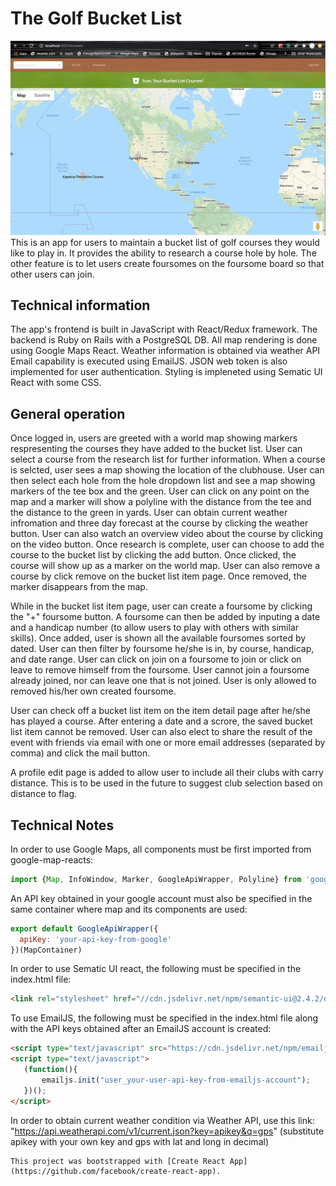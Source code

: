 # The Golf Bucket List
![alt text](https://github.com/LukGit/mod5-golf-bucket-list-client/blob/master/src/img/Golf_Bucket_screenshot.png?raw=true)
This is an app for users to maintain a bucket list of golf courses they would like to play in. It provides the ability to research a course hole by hole. The other feature is to let users create foursomes on the foursome board so that other users can join. 

## Technical information

The app's frontend is built in JavaScript with React/Redux framework. The backend is Ruby on Rails with a PostgreSQL DB. All map rendering is done using Google Maps React. Weather information is obtained via weather API Email capability is executed using EmailJS. JSON web token is also implemented for user authentication. Styling is impleneted using Sematic UI React with some CSS. 

## General operation

Once logged in, users are greeted with a world map showing markers respresenting the courses they have added to the bucket list. User can select a course from the research list for further information. When a course is selcted, user sees a map showing the location of the clubhouse. User can then select each hole from the hole dropdown list and see a map showing markers of the tee box and the green. User can click on any point on the map and a marker will show a polyline with the distance from the tee and the distance to the green in yards. User can obtain current weather infromation and three day forecast at the course by clicking the weather button. User can also watch an overview video about the course by clicking on the video button. Once research is complete, user can choose to add the course to the bucket list by clicking the add button. Once clicked, the course will show up as a marker on the world map. User can also remove a course by click remove on the bucket list item page. Once removed, the marker disappears from the map. 

While in the bucket list item page, user can create a foursome by clicking the "+" foursome button. A foursome can then be added by inputing a date and a handicap number (to allow users to play with others with similar skills). Once added, user is shown all the available foursomes sorted by dated. User can then filter by foursome he/she is in, by course, handicap, and date range. User can click on join on a foursome to join or click on leave to remove himself from the foursome. User cannot join a foursome already joined, nor can leave one that is not joined. User is only allowed to removed his/her own created foursome. 

User can check off a bucket list item on the item detail page after he/she has played a course. After entering a date and a scrore, the saved bucket list item cannot be removed. User can also elect to share the result of the event with friends via email with one or more email addresses (separated by comma) and click the mail button. 

A profile edit page is added to allow user to include all their clubs with carry distance. This is to be used in the future to suggest club selection based on distance to flag.

## Technical Notes

In order to use Google Maps, all components must be first imported from google-map-reacts: 

```javascript
import {Map, InfoWindow, Marker, GoogleApiWrapper, Polyline} from 'google-maps-react';
```
An API key obtained in your google account must also be specified in the same container where map and its components are used:
```javascript
export default GoogleApiWrapper({
  apiKey: 'your-api-key-from-google'
})(MapContainer)
```
In order to use Sematic UI react, the following must be specified in the index.html file:
```html
<link rel="stylesheet" href="//cdn.jsdelivr.net/npm/semantic-ui@2.4.2/dist/semantic.min.css" />
```
To use EmailJS, the following must be specified in the index.html file along with the API keys obtained after an EmailJS account is created:
```html
<script type="text/javascript" src="https://cdn.jsdelivr.net/npm/emailjs-com@2.3.2/dist/email.min.js"></script>
<script type="text/javascript">
   (function(){
       emailjs.init("user_your-user-api-key-from-emailjs-account");
   })();
</script>
```
In order to obtain current weather condition via Weather API, use this link: "https://api.weatherapi.com/v1/current.json?key=apikey&q=gps" (substitute apikey with your own key and gps with lat and long in decimal)
```
This project was bootstrapped with [Create React App](https://github.com/facebook/create-react-app).
